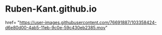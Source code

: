 # Ruben-Kant.github.io

href= "https://user-images.githubusercontent.com/76691887/103358424-d6e80d00-4ab5-11eb-9c0e-59c430eb2385.mov"

